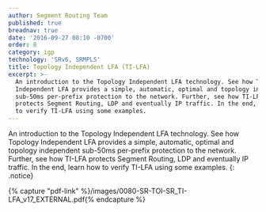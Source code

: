 ```yaml
---
author: Segment Routing Team
published: true
breadnav: true
date: '2016-09-27 08:10 -0700'
order: 8
category: igp
technology: 'SRv6, SRMPLS'
title: Topology Independent LFA (TI-LFA)
excerpt: >-
  An introduction to the Topology Independent LFA technology. See how Topology
  Independent LFA provides a simple, automatic, optimal and topology independent
  sub-50ms per-prefix protection to the network. Further, see how TI-LFA
  protects Segment Routing, LDP and eventually IP traffic. In the end, learn how
  to verify TI-LFA using some examples.
---
```


An introduction to the Topology Independent LFA technology. See how Topology Independent LFA provides a simple, automatic, optimal and topology independent sub-50ms per-prefix protection to the network. Further, see how TI-LFA protects Segment Routing, LDP and eventually IP traffic.
In the end, learn how to verify TI-LFA using some examples.
{: .notice}  

{% capture "pdf-link" %}/images/0080-SR-TOI-SR_TI-LFA_v17_EXTERNAL.pdf{% endcapture %}

<script src="{{ '/assets/js/pdfobject.min.js' | relative_url }}"></script>
<div class="fitvidsignore" id="pdf"></div>
<script>PDFObject.embed(" {{ pdf-link }} ", "#pdf", {height: "21.5em", width: "100%"});</script>
